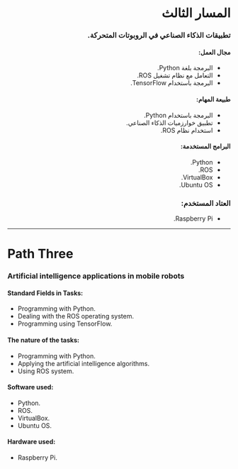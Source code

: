 <div dir="rtl">

# المسار الثالث
### تطبيقات الذكاء الصناعي في الروبوتات المتحركة.


#### مجال العمل:

- البرمجة بلغة Python.
- التعامل مع نظام تشغيل ROS.
- البرمجة باستخدام TensorFlow.

#### طبيعة المهام:

- البرمجة باستخدام Python.
- تطبيق خوارزميات الذكاء الصناعي.
- استخدام نظام ROS.

#### البرامج المستخدمة:

- Python.
- ROS.
- VirtualBox.
- Ubuntu OS.

### العتاد المستخدم:

- Raspberry Pi.


</div>

------

# Path Three
### Artificial intelligence applications in mobile robots


#### Standard Fields in Tasks:

- Programming with Python.
- Dealing with the ROS operating system.
- Programming using TensorFlow.

#### The nature of the tasks:

- Programming with Python.
- Applying the artificial intelligence algorithms.
- Using ROS system.

#### Software used:

- Python.
- ROS.
- VirtualBox.
- Ubuntu OS.

#### Hardware used:

- Raspberry Pi.
